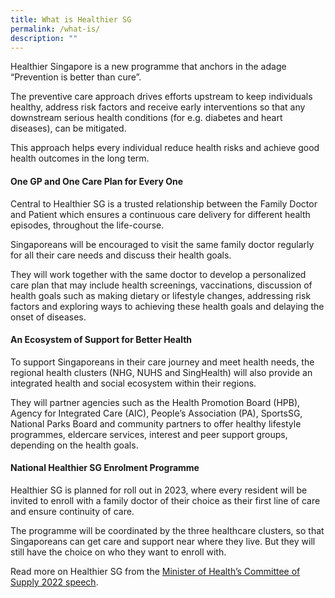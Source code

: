 ```yaml
---
title: What is Healthier SG
permalink: /what-is/
description: ""
---
```


Healthier Singapore is a new programme that anchors in the adage “Prevention is better than cure”.

The preventive care approach drives efforts upstream to keep individuals healthy, address risk factors and receive early interventions so that any downstream serious health conditions (for e.g. diabetes and heart diseases), can be mitigated.

This approach helps every individual reduce health risks and achieve good health outcomes in the long term.

#### One GP and One Care Plan for Every One

Central to Healthier SG is a trusted relationship between the Family Doctor and Patient which ensures a continuous care delivery for different health episodes, throughout the life-course.

Singaporeans will be encouraged to visit the same family doctor regularly for all their care needs and discuss their health goals.

They will work together with the same doctor to develop a personalized care plan that may include health screenings, vaccinations, discussion of health goals such as making dietary or lifestyle changes, addressing risk factors and exploring ways to achieving these health goals and delaying the onset of diseases. 

#### An Ecosystem of Support for Better Health 

To support Singaporeans in their care journey and meet health needs, the regional health clusters (NHG, NUHS and SingHealth) will also provide an integrated health and social ecosystem within their regions.

They will partner agencies such as the Health Promotion Board (HPB), Agency for Integrated Care (AIC), People’s Association (PA), SportsSG, National Parks Board and community partners to offer healthy lifestyle programmes, eldercare services, interest and peer support groups, depending on the health goals. 

#### National Healthier SG Enrolment Programme

Healthier SG is planned for roll out in 2023, where every resident will be invited to enroll with a family doctor of their choice as their first line of care and ensure continuity of care. 

The programme will be coordinated by the three healthcare clusters, so that Singaporeans can get care and support near where they live. But they will still have the choice on who they want to enroll with.

Read more on Healthier SG from the [Minister of Health’s Committee of Supply 2022 speech](https://www.moh.gov.sg/news-highlights/details/speech-by-mr-ong-ye-kung-minister-for-health-at-the-ministry-of-health-committee-of-supply-debate-2022).
